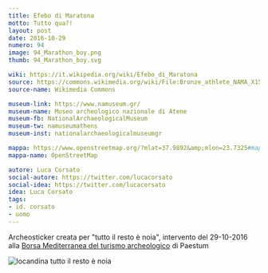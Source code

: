 ```yaml
---
title: Efebo di Maratona
motto: Tutto qua?!
layout: post
date: 2016-10-29
numero: 94
image: 94_Marathon_boy.png
thumb: 94_Marathon_boy.svg

wiki: https://it.wikipedia.org/wiki/Efebo_di_Maratona
source: https://commons.wikimedia.org/wiki/File:Bronze_athlete_NAMA_X15118_Athens_Greece.jpg
source-name: Wikimedia Commons

museum-link: https://www.namuseum.gr/
museum-name: Museo archeologico nazionale di Atene
museum-fb: NationalArchaeologicalMuseum
museum-tw: namuseumathens
museum-inst: nationalarchaeologicalmuseumgr

mappa: https://www.openstreetmap.org/?mlat=37.9892&amp;mlon=23.7325#map=17/37.98937/23.73281
mappa-name: OpenStreetMap

autore: Luca Corsato
social-autore: https://twitter.com/lucacorsato
social-idea: https://twitter.com/lucacorsato
idea: Luca Corsato
tags:
- id. corsato
- uomo
---
```


Archeosticker creata per "tutto il resto è noia", intervento del 29-10-2016 alla [Borsa Mediterranea del turismo archeologico](http://www.borsaturismoarcheologico.it/sabato-29-ottobre-2016/) di Paestum

![locandina tutto il resto è noia](/assets/img/varie/tuttoilrestoènoia.png)
